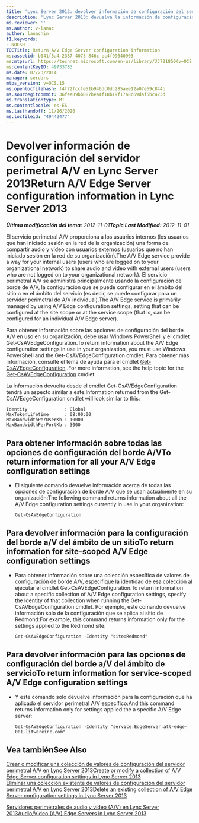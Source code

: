 ```yaml
---
title: 'Lync Server 2013: devolver información de configuración del servidor perimetral A/V'
description: 'Lync Server 2013: devuelva la información de configuración del servidor perimetral A/V.'
ms.reviewer: ''
ms.author: v-lanac
author: lanachin
f1.keywords:
- NOCSH
TOCTitle: Return A/V Edge Server configuration information
ms:assetid: b041f5a4-2387-4075-846c-ec4f99640903
ms:mtpsurl: https://technet.microsoft.com/en-us/library/JJ721850(v=OCS.15)
ms:contentKeyID: 49733783
ms.date: 07/23/2014
manager: serdars
mtps_version: v=OCS.15
ms.openlocfilehash: f4f72fccfe51b946dc0dc285aee12a07e59c844b
ms.sourcegitcommit: 36fee89bb887bea4f18b19f17a8c69daf5bc423d
ms.translationtype: MT
ms.contentlocale: es-ES
ms.lasthandoff: 11/26/2020
ms.locfileid: "49442477"
---
```

# <a name="return-av-edge-server-configuration-information-in-lync-server-2013"></a><span data-ttu-id="ddf83-103">Devolver información de configuración del servidor perimetral A/V en Lync Server 2013</span><span class="sxs-lookup"><span data-stu-id="ddf83-103">Return A/V Edge Server configuration information in Lync Server 2013</span></span>

<div data-xmlns="http://www.w3.org/1999/xhtml">

<div class="topic" data-xmlns="http://www.w3.org/1999/xhtml" data-msxsl="urn:schemas-microsoft-com:xslt" data-cs="https://msdn.microsoft.com/">

<div data-asp="https://msdn2.microsoft.com/asp">



</div>

<div id="mainSection">

<div id="mainBody"><span data-ttu-id="ddf83-104">

<span> </span></span><span class="sxs-lookup"><span data-stu-id="ddf83-104">

<span> </span></span></span>

<span data-ttu-id="ddf83-105">_**Última modificación del tema:** 2012-11-01_</span><span class="sxs-lookup"><span data-stu-id="ddf83-105">_**Topic Last Modified:** 2012-11-01_</span></span>

<span data-ttu-id="ddf83-106">El servicio perimetral A/V proporciona a los usuarios internos (los usuarios que han iniciado sesión en la red de la organización) una forma de compartir audio y vídeo con usuarios externos (usuarios que no han iniciado sesión en la red de su organización).</span><span class="sxs-lookup"><span data-stu-id="ddf83-106">The A/V Edge service provide a way for your internal users (users who are logged on to your organizational network) to share audio and video with external users (users who are not logged on to your organizational network).</span></span> <span data-ttu-id="ddf83-107">El servicio perimetral A/V se administra principalmente usando la configuración de borde de A/V, la configuración que se puede configurar en el ámbito del sitio o en el ámbito del servicio (es decir, se puede configurar para un servidor perimetral de A/V individual).</span><span class="sxs-lookup"><span data-stu-id="ddf83-107">The A/V Edge service is primarily managed by using A/V Edge configuration settings, setting that can be configured at the site scope or at the service scope (that is, can be configured for an individual A/V Edge server).</span></span>

<span data-ttu-id="ddf83-108">Para obtener información sobre las opciones de configuración del borde A/V en uso en su organización, debe usar Windows PowerShell y el cmdlet Get-CsAVEdgeConfiguration.</span><span class="sxs-lookup"><span data-stu-id="ddf83-108">To return information about the A/V Edge configuration settings in use in your organization, you must use Windows PowerShell and the Get-CsAVEdgeConfiguration cmdlet.</span></span> <span data-ttu-id="ddf83-109">Para obtener más información, consulte el tema de ayuda para el cmdlet [Get-CsAVEdgeConfiguration](https://docs.microsoft.com/powershell/module/skype/Get-CsAVEdgeConfiguration) .</span><span class="sxs-lookup"><span data-stu-id="ddf83-109">For more information, see the help topic for the [Get-CsAVEdgeConfiguration](https://docs.microsoft.com/powershell/module/skype/Get-CsAVEdgeConfiguration) cmdlet.</span></span>

<span data-ttu-id="ddf83-110">La información devuelta desde el cmdlet Get-CsAVEdgeConfiguration tendrá un aspecto similar a este:</span><span class="sxs-lookup"><span data-stu-id="ddf83-110">Information returned from the Get-CsAVEdgeConfiguration cmdlet will look similar to this:</span></span>

    Identity              : Global
    MaxTokenLifetime      : 08:00:00
    MaxBandwidthPerUserKb : 10000
    MaxBandwidthPerPortKb : 3000

<div>

## <a name="to-return-information-for-all-your-av-edge-configuration-settings"></a><span data-ttu-id="ddf83-111">Para obtener información sobre todas las opciones de configuración del borde A/V</span><span class="sxs-lookup"><span data-stu-id="ddf83-111">To return information for all your A/V Edge configuration settings</span></span>

  - <span data-ttu-id="ddf83-112">El siguiente comando devuelve información acerca de todas las opciones de configuración de borde A/V que se usan actualmente en su organización:</span><span class="sxs-lookup"><span data-stu-id="ddf83-112">The following command returns information about all the A/V Edge configuration settings currently in use in your organization:</span></span>
    
        Get-CsAVEdgeConfiguration

</div>

<div>

## <a name="to-return-information-for-site-scoped-av-edge-configuration-settings"></a><span data-ttu-id="ddf83-113">Para devolver información para la configuración del borde a/V del ámbito de un sitio</span><span class="sxs-lookup"><span data-stu-id="ddf83-113">To return information for site-scoped A/V Edge configuration settings</span></span>

  - <span data-ttu-id="ddf83-114">Para obtener información sobre una colección específica de valores de configuración de borde A/V, especifique la identidad de esa colección al ejecutar el cmdlet Get-CsAVEdgeConfiguration.</span><span class="sxs-lookup"><span data-stu-id="ddf83-114">To return information about a specific collection of A/V Edge configuration settings, specify the Identity of that collection when running the Get-CsAVEdgeConfiguration cmdlet.</span></span> <span data-ttu-id="ddf83-115">Por ejemplo, este comando devuelve información solo de la configuración que se aplica al sitio de Redmond:</span><span class="sxs-lookup"><span data-stu-id="ddf83-115">For example, this command returns information only for the settings applied to the Redmond site:</span></span>
    
        Get-CsAVEdgeConfiguration -Identity "site:Redmond"

</div>

<div>

## <a name="to-return-information-for-service-scoped-av-edge-configuration-settings"></a><span data-ttu-id="ddf83-116">Para devolver información para las opciones de configuración del borde a/V del ámbito de servicio</span><span class="sxs-lookup"><span data-stu-id="ddf83-116">To return information for service-scoped A/V Edge configuration settings</span></span>

  - <span data-ttu-id="ddf83-117">Y este comando solo devuelve información para la configuración que ha aplicado el servidor perimetral A/V específico:</span><span class="sxs-lookup"><span data-stu-id="ddf83-117">And this command returns information only for settings applied the a specific A/V Edge server:</span></span>
    
        Get-CsAVEdgeConfiguration -Identity "service:EdgeServer:atl-edge-001.litwareinc.com"

</div>

<div>

## <a name="see-also"></a><span data-ttu-id="ddf83-118">Vea también</span><span class="sxs-lookup"><span data-stu-id="ddf83-118">See Also</span></span>


[<span data-ttu-id="ddf83-119">Crear o modificar una colección de valores de configuración del servidor perimetral A/V en Lync Server 2013</span><span class="sxs-lookup"><span data-stu-id="ddf83-119">Create or modify a collection of A/V Edge Server configuration settings in Lync Server 2013</span></span>](lync-server-2013-create-or-modify-a-collection-of-a-v-edge-server-configuration-settings.md)  
[<span data-ttu-id="ddf83-120">Eliminar una colección existente de valores de configuración del servidor perimetral A/V en Lync Server 2013</span><span class="sxs-lookup"><span data-stu-id="ddf83-120">Delete an existing collection of A/V Edge Server configuration settings in Lync Server 2013</span></span>](lync-server-2013-delete-an-existing-collection-of-a-v-edge-server-configuration-settings.md)  


[<span data-ttu-id="ddf83-121">Servidores perimetrales de audio y vídeo (A/V) en Lync Server 2013</span><span class="sxs-lookup"><span data-stu-id="ddf83-121">Audio/Video (A/V) Edge Servers in Lync Server 2013</span></span>](lync-server-2013-audio-video-a-v-edge-servers.md)  
  

<span data-ttu-id="ddf83-122"></div>

</div>

<span> </span>

</div>

</div>

</span><span class="sxs-lookup"><span data-stu-id="ddf83-122"></div>

</div>

<span> </span>

</div>

</div>

</span></span></div>


